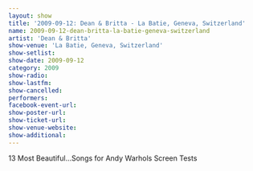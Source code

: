 ```yaml
---
layout: show
title: '2009-09-12: Dean & Britta - La Batie, Geneva, Switzerland'
name: 2009-09-12-dean-britta-la-batie-geneva-switzerland
artist: 'Dean & Britta'
show-venue: 'La Batie, Geneva, Switzerland'
show-setlist: 
show-date: 2009-09-12
category: 2009
show-radio: 
show-lastfm: 
show-cancelled: 
performers: 
facebook-event-url: 
show-poster-url: 
show-ticket-url: 
show-venue-website: 
show-additional: 
---
```


13 Most Beautiful...Songs for Andy Warhols Screen Tests